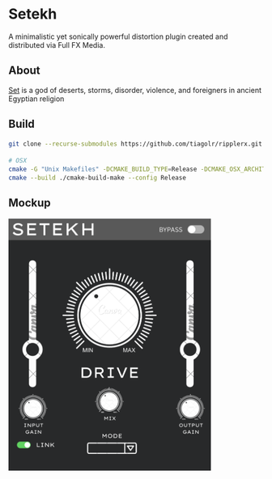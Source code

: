 # Setekh

A minimalistic yet sonically powerful distortion plugin created and distributed via Full FX Media.

## About

[Set](<https://en.wikipedia.org/wiki/Set_(deity)>) is a god of deserts, storms, disorder, violence, and foreigners in ancient Egyptian religion

## Build

```bash
git clone --recurse-submodules https://github.com/tiagolr/ripplerx.git

# OSX
cmake -G "Unix Makefiles" -DCMAKE_BUILD_TYPE=Release -DCMAKE_OSX_ARCHITECTURES="x86_64;arm64" -S . -B ./build
cmake --build ./cmake-build-make --config Release
```

## Mockup

<img src="docs/mockup.png" alt="drawing" width="400"/>